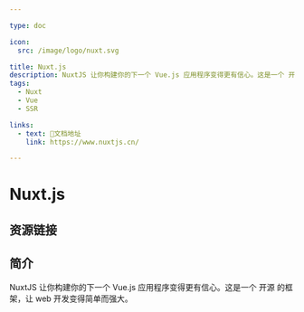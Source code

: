 ```yaml
---

type: doc

icon:
  src: /image/logo/nuxt.svg

title: Nuxt.js
description: NuxtJS 让你构建你的下一个 Vue.js 应用程序变得更有信心。这是一个 开源 的框架，让 web 开发变得简单而强大。
tags:
  - Nuxt
  - Vue
  - SSR

links:
  - text: 📖文档地址
    link: https://www.nuxtjs.cn/

---
```


<ShowLogo />

# Nuxt.js

<ShowTags />

<ShowBreadcrumb />

## 资源链接

<ShowLinks />

## 简介

NuxtJS 让你构建你的下一个 Vue.js 应用程序变得更有信心。这是一个 开源 的框架，让 web 开发变得简单而强大。

